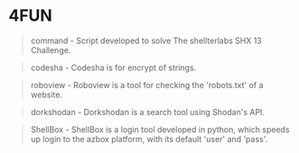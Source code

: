 # 4FUN

> command - Script developed to solve The shellterlabs SHX 13 Challenge.

> codesha - Codesha is for encrypt of strings. 

> roboview - Roboview is a tool for checking the 'robots.txt' of a website.

> dorkshodan - Dorkshodan is a search tool using Shodan's API.

> ShellBox - ShellBox is a login tool developed in python, which speeds up login to the azbox platform, with its default 'user' and 'pass'.
